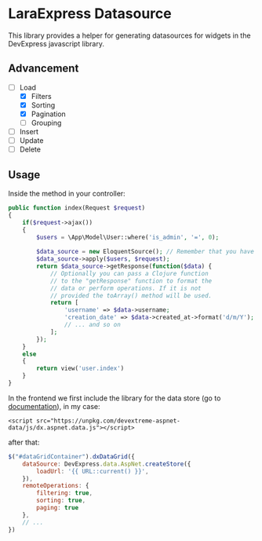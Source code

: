 # LaraExpress Datasource

This library provides a helper for generating datasources for widgets in the DevExpress javascript library.

## Advancement

- [ ] Load
  - [x] Filters
  - [x] Sorting
  - [x] Pagination
  - [ ] Grouping
- [ ] Insert
- [ ] Update
- [ ] Delete

## Usage

Inside the method in your controller:
```php
public function index(Request $request)
{
	if($request->ajax())
	{
		$users = \App\Model\User::where('is_admin', '=', 0);
		
		$data_source = new EloquentSource(); // Remember that you have to add the "use" directive first.
		$data_source->apply($users, $request);
		return $data_source->getResponse(function($data) {
			// Optionally you can pass a Clojure function
			// to the "getResponse" function to format the
			// data or perform operations. If it is not
			// provided the toArray() method will be used.
			return [
				'username' => $data->username;
				'creation_date' => $data->created_at->format('d/m/Y');
				// ... and so on
			];
		});
	}
	else
	{
		return view('user.index')
	}
}
```
In the frontend we first include the library for the data store (go to [documentation](https://github.com/DevExpress/DevExtreme.AspNet.Data)), in my case:
	
	<script src="https://unpkg.com/devextreme-aspnet-data/js/dx.aspnet.data.js"></script>

after that:
```javascript
$("#dataGridContainer").dxDataGrid({
    dataSource: DevExpress.data.AspNet.createStore({
        loadUrl: '{{ URL::current() }}',
    }),
    remoteOperations: {
		filtering: true,
		sorting: true,
		paging: true
	},
    // ...
})
```
